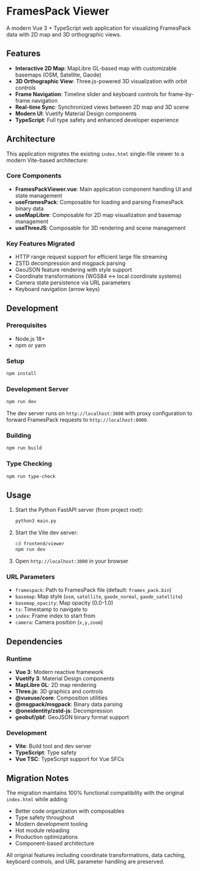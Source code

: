 # FramesPack Viewer

A modern Vue 3 + TypeScript web application for visualizing FramesPack data with 2D map and 3D orthographic views.

## Features

- **Interactive 2D Map**: MapLibre GL-based map with customizable basemaps (OSM, Satellite, Gaode)
- **3D Orthographic View**: Three.js-powered 3D visualization with orbit controls
- **Frame Navigation**: Timeline slider and keyboard controls for frame-by-frame navigation
- **Real-time Sync**: Synchronized views between 2D map and 3D scene
- **Modern UI**: Vuetify Material Design components
- **TypeScript**: Full type safety and enhanced developer experience

## Architecture

This application migrates the existing `index.html` single-file viewer to a modern Vite-based architecture:

### Core Components

- **FramesPackViewer.vue**: Main application component handling UI and state management
- **useFramesPack**: Composable for loading and parsing FramesPack binary data
- **useMapLibre**: Composable for 2D map visualization and basemap management
- **useThreeJS**: Composable for 3D rendering and scene management

### Key Features Migrated

- HTTP range request support for efficient large file streaming
- ZSTD decompression and msgpack parsing
- GeoJSON feature rendering with style support
- Coordinate transformations (WGS84 ↔ local coordinate systems)
- Camera state persistence via URL parameters
- Keyboard navigation (arrow keys)

## Development

### Prerequisites

- Node.js 18+
- npm or yarn

### Setup

```bash
npm install
```

### Development Server

```bash
npm run dev
```

The dev server runs on `http://localhost:3000` with proxy configuration to forward FramesPack requests to `http://localhost:8000`.

### Building

```bash
npm run build
```

### Type Checking

```bash
npm run type-check
```

## Usage

1. Start the Python FastAPI server (from project root):
   ```bash
   python3 main.py
   ```

2. Start the Vite dev server:
   ```bash
   cd frontend/viewer
   npm run dev
   ```

3. Open `http://localhost:3000` in your browser

### URL Parameters

- `framespack`: Path to FramesPack file (default: `frames_pack.bin`)
- `basemap`: Map style (`osm`, `satellite`, `gaode_normal`, `gaode_satellite`)
- `basemap_opacity`: Map opacity (0.0-1.0)
- `ts`: Timestamp to navigate to
- `index`: Frame index to start from
- `camera`: Camera position (`x,y,zoom`)

## Dependencies

### Runtime
- **Vue 3**: Modern reactive framework
- **Vuetify 3**: Material Design components
- **MapLibre GL**: 2D map rendering
- **Three.js**: 3D graphics and controls
- **@vueuse/core**: Composition utilities
- **@msgpack/msgpack**: Binary data parsing
- **@oneidentity/zstd-js**: Decompression
- **geobuf/pbf**: GeoJSON binary format support

### Development
- **Vite**: Build tool and dev server
- **TypeScript**: Type safety
- **Vue TSC**: TypeScript support for Vue SFCs

## Migration Notes

The migration maintains 100% functional compatibility with the original `index.html` while adding:

- Better code organization with composables
- Type safety throughout
- Modern development tooling
- Hot module reloading
- Production optimizations
- Component-based architecture

All original features including coordinate transformations, data caching, keyboard controls, and URL parameter handling are preserved.
